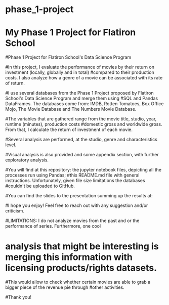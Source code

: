 # phase_1-project
# My Phase 1 Project for Flatiron School
#Phase 1 Project for Flatiron School's Data Science Program

#In this project, I evaluate the performance of movies by their return on investment (locally, globally and in total)
#compared to their production costs. I also analyze how a genre of a movie can be associated with its rate of return.

#I use several databases from the Phase 1 Project proposed by Flatiron School's Data Science Program and merge them using
#SQL and Pandas DataFrames. The databases come from: IMDB, Rotten Tomatoes, Box Office Mojo, The Movie Database and The Numbers Movie Database.


#The variables that are gathered range from the movie title, studio, year, runtime (minutes), production costs
#domestic gross and worldwide gross. From that, I calculate the return of investment of each movie.

#Several analysis are performed, at the studio, genre and characteristics level.

#Visual analysis is also provided and some appendix section, with further exploratory analysis.

#You will find at this repository: the jupyter notebook files, depicting all the processes run using Pandas;
#this README.md file with general instructions. Unfortunately, given file size limitations the databases 
#couldn't be uploaded to GitHub.

#You can find the slides to the presentation summing up the results at:

#I hope you enjoy! Feel free to reach out with any suggestion and/or criticism.

#LIMITATIONS: I do not analyze movies from the past and or the performance of series. Furthermore, one cool
# analysis that might be interesting is merging this information with licensing products/rights datasets.
#This would allow to check whether certain movies are able to grab a bigger piece of the revenue pie through
#other activities.

#Thank you!
